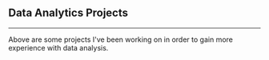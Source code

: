 ## Data Analytics Projects
---
Above are some projects I've been working on in order to gain more experience with data analysis.
